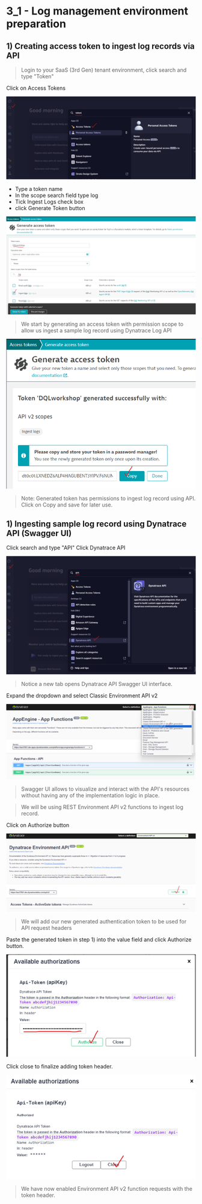 # 3_1 - Log management environment preparation

## 1) Creating access token to ingest log records via API

> Login to your SaaS (3rd Gen) tenant environment, click search and type "Token"

Click on Access Tokens

![token](https://github.com/hakansuku/D1APACTraining/blob/main/images/DPL/token.png?raw=true)

- Type a token name
- In the scope search field type log
- Tick Ingest Logs check box
- click Generate Token button

![tokennew](https://github.com/hakansuku/D1APACTraining/blob/main/images/DPL/generate.png?raw=true)

> We start by generating an access token with permission scope to allow us ingest a sample log record using Dynatrace Log API

![token copy](https://github.com/hakansuku/D1APACTraining/blob/main/images/DPL/newtoken.png?raw=true)

> Note: Generated token has permissions to ingest log record using API.  Click on Copy and save for later use.

## 1) Ingesting sample log record using Dynatrace API (Swagger UI)

Click search and type "API"
Click Dynatrace API

![DTAPI](https://github.com/hakansuku/D1APACTraining/blob/main/images/DPL/APIsearch.png?raw=true)

> Notice a new tab opens Dynatrace API Swagger UI interface.

Expand the dropdown and select Classic Environment API v2

![swagger](https://github.com/hakansuku/D1APACTraining/blob/main/images/DPL/APIdropdown.png?raw=true)

> Swagger UI allows to visualize and interact with the API's resources without having any of the implementation logic in place.

> We will be using REST Environment API v2 functions to ingest log record. 

Click on Authorize button

![authorize](https://github.com/hakansuku/D1APACTraining/blob/main/images/DPL/authorize.png?raw=true)

> We will add our new generated authentication token to be used for API request headers

Paste the generated token in step 1) into the value field and click Authorize button.

![copytoken](https://github.com/hakansuku/D1APACTraining/blob/main/images/DPL/tokenauthorize.png?raw=true)

Click close to finalize adding token header.

![copytoken](https://github.com/hakansuku/D1APACTraining/blob/main/images/DPL/authorizeclose.png?raw=true)

> We have now enabled Environment API v2 function requests with the token header.





